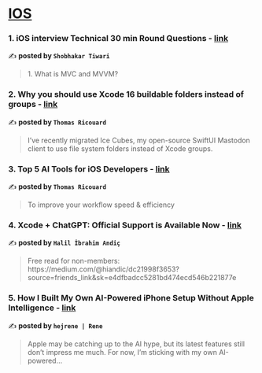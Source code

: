 
<h1><a href=https://medium.com/tag/ios/recommended target="_blank" rel="noopener noreferrer">IOS</a></h1>
<h3>1. iOS interview Technical 30 min Round Questions - <a href="https://medium.com/@shobhakartiwari/walmart-ios-interview-technical-30-min-round-questions-7ac7ea144fb7" target="_blank" rel="noopener noreferrer">link</a></h3>

✍️ **posted by `Shobhakar Tiwari`**

<blockquote>1. What is MVC and MVVM?</blockquote>

<h3>2. Why you should use Xcode 16 buildable folders instead of groups - <a href="https://medium.com/@dimillian/why-you-should-use-xcode-16-buildable-folders-instead-of-groups-6f438611914d" target="_blank" rel="noopener noreferrer">link</a></h3>

✍️ **posted by `Thomas Ricouard`**

<blockquote>I’ve recently migrated Ice Cubes, my open-source SwiftUI Mastodon client to use file system folders instead of Xcode groups.</blockquote>

<h3>3. Top 5 AI Tools for iOS Developers - <a href="https://medium.com/stackademic/top-5-ai-tools-for-ios-developers-5ee9f39558ac" target="_blank" rel="noopener noreferrer">link</a></h3>

✍️ **posted by `Thomas Ricouard`**

<blockquote>To improve your workflow speed & efficiency</blockquote>

<h3>4. Xcode + ChatGPT: Official Support is Available Now - <a href="https://medium.com/wereprotein/xcode-chatgpt-official-support-is-available-now-dc21998f3653" target="_blank" rel="noopener noreferrer">link</a></h3>

✍️ **posted by `Halil İbrahim Andiç`**

<blockquote>Free read for non-members: https://medium.com/@hiandic/dc21998f3653?source=friends_link&sk=e4dfbadcc5281bd474ecd546b221877e</blockquote>

<h3>5. How I Built My Own AI-Powered iPhone Setup Without Apple Intelligence - <a href="https://medium.com/macoclock/how-i-built-my-own-ai-powered-iphone-setup-without-apple-intelligence-16445a6d2e60" target="_blank" rel="noopener noreferrer">link</a></h3>

✍️ **posted by `hejrene | Rene`**

<blockquote>Apple may be catching up to the AI hype, but its latest features still don’t impress me much. For now, I’m sticking with my own AI-powered…</blockquote>

